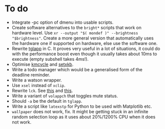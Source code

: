 # To do
- Integrate -pc option of dmenu into usable scripts.
- Create software alternatives to the `bright*` scripts that work on hardware level. Use `xr --output "$( mondef )" --brightness "$brightness"`. Create a more general version that automatically uses the hardware one if supported on hardware, else use the software one.
- Rewrite [tglapp](tglapp) in C. It proves very useful in a lot of situations, it could do with the performance boost even though it usually takes about 10ms to execute (empty subshell takes 4ms!).
- Optimise [kmcycle](kmycle) and [setxkb](setxkb).
- Write a todo manager which would be a generalised form of the deadline reminder.
- Write a watson wrapper.
- Use `xsel` instead of `xclip`.
- Rewrite `lck`. See [this](https://stackoverflow.com/questions/185451/quick-and-dirty-way-to-ensure-only-one-instance-of-a-shell-script-is-running-at) and [this](http://mywiki.wooledge.org/BashFAQ/045).
- Write a variant of `volappch` that toggles mute status.
- Should `-a` be the default in `tglapp`.
- Write a script like `latexstp` for Python to be used with Matplotlib etc.
- `wallpaper` does not work, fix. It might be getting stuck in an infinite random selection loop as it uses about 20%/1200% CPU when it does not work.
